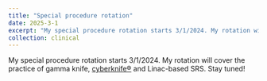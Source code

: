```yaml
---
title: "Special procedure rotation"
date: 2025-3-1
excerpt: "My special procedure rotation starts 3/1/2024. My rotation will cover the practice of gamma knife, [cyberknife®](https://cyberknife.com/) and Linac-based SRS. Stay tuned! The clincal topic will cover SRS margin"
collection: clinical
---
```


My special procedure rotation starts 3/1/2024. My rotation will cover the practice of gamma knife, [cyberknife®](https://cyberknife.com/) and Linac-based SRS. Stay tuned!